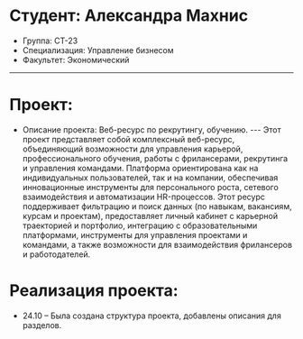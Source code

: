 # Студент: Александра Махнис
- Группа: СТ-23
- Специализация: Управление бизнесом
- Факультет: Экономический
---
# Проект: 
- Описание проекта: Веб-ресурс по рекрутингу, обучению.
--- Этот проект представляет собой комплексный веб-ресурс, объединяющий возможности для управления карьерой, профессионального обучения, работы с фрилансерами, рекрутинга и управления командами. Платформа ориентирована как на индивидуальных пользователей, так и на компании, обеспечивая инновационные инструменты для персонального роста, сетевого взаимодействия и автоматизации HR-процессов. Этот ресурс поддерживает фильтрацию и поиск данных (по навыкам, вакансиям, курсам и проектам), предоставляет личный кабинет с карьерной траекторией и портфолио, интеграцию с образовательными платформами, инструменты для управления проектами и командами, а также возможности для взаимодействия фрилансеров и работодателей.
# Реализация проекта:
- 24.10 – Была создана структура проекта, добавлены описания для разделов.
